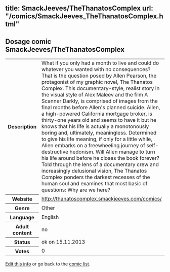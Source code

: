 title: SmackJeeves/TheThanatosComplex
url: "/comics/SmackJeeves_TheThanatosComplex.html"
---
Dosage comic SmackJeeves/TheThanatosComplex
-----------------------------------------

<p id="msg"></p>
<script type="text/javascript">
if (window.location.search === '?edit_info_mail=sent_ok') {
  var elem = document.getElementById("msg");
  elem.innerHTML = 'Edited information sucessfully sent for review, which is usually done daily. Thanks!';
  elem.className = 'ok';
}
</script>
<table class="comicinfo">
<tr>
<th>Description</th><td>What if you only had a month to live and could do whatever you wanted with no consequences? That is the question posed by Allen Pearson, the protagonist of my graphic novel, The Thanatos Complex. This documentary-style, realist story in the visual style of Alex Maleev and the film A Scanner Darkly, is comprised of images from the final months before Allen's planned suicide. Allen, a high-powered California mortgage broker, is thirty-one years old and seems to have it but he knows that his life is actually a monotonously boring and, ultimately, meaningless. Determined to give his life meaning, if only for a little while, Allen embarks on a freewheeling journey of self-destructive hedonism. Will Allen manage to turn his life around before he closes the book forever? Told through the lens of a documentary crew and increasingly delusional vision, The Thanatos Complex ponders the darkest recesses of the human soul and examines that most basic of questions: Why are we here?</td>
</tr>
<tr>
<th>Website</th><td><a href="http://thanatoscomplex.smackjeeves.com/comics/">http://thanatoscomplex.smackjeeves.com/comics/</a></td>
</tr>
<tr>
<th>Genre</th><td>Other</td>
</tr>
<tr>
<th>Language</th><td>English</td>
</tr>
<tr>
<th>Adult content</th><td>no</td>
</tr>
<tr>
<th>Status</th><td>ok on 15.11.2013</td>
</tr>
<tr>
<th>Votes</th><td>0</td>
</tr>
</table>

[Edit this info](SmackJeeves_TheThanatosComplex_edit.html) or go back to the [comic list](../comic-index.html).
